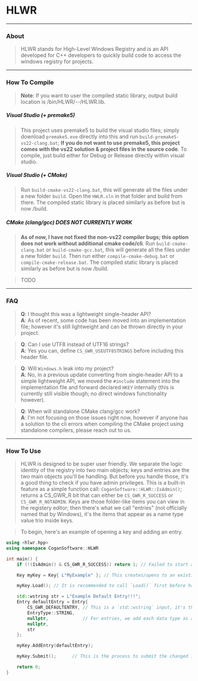 # HLWR
---
### About

> HLWR stands for High-Level Windows Registry and is an API developed for C++ developers to quickly build code to access the windows registry for projects.

---
### How To Compile

> **Note**: If you want to user the compiled static library, output build location is <root>/bin/HLWR/<buildcfg>-<system>-<architecture>/HLWR.lib.

##### Visual Studio (+ premake5)

> This project uses premake5 to build the visual studio files; simply download `premake5.exe` directly into this and run `build-premake5-vs22-clang.bat`; **If you do not want to use premake5, this project comes with the vs22 solution & project files in the source code**. To compile, just build either for Debug or Release directly within visual studio.

##### Visual Studio (+ CMake)

> Run `build-cmake-vs22-clang.bat`, this will generate all the files under a new folder `build`. Open the `HWLR.sln` in that folder and build from there. The compiled static library is placed similarly as before but <root> is now <root>/build.

##### CMake (clang/gcc) **DOES NOT CURRENTLY WORK**

> **As of now, I have not fixed the non-vs22 compiler bugs; this option does not work without additional cmake code/cli**. Run `build-cmake-clang.bat` or `build-cmake-gcc.bat`, this will generate all the files under a new folder `build`. Then run either `compile-cmake-debug.bat` or `compile-cmake-release.bat`. The compiled static library is placed similarly as before but <root> is now <root>/build.

> TODO

---
### FAQ

> **Q**: I thought this was a lightweight single-header API?  
> **A**: As of recent, some code has been moved into an implementation file; however it's still lightweight and can be thrown directly in your project.

> **Q**: Can I use UTF8 instead of UTF16 strings?  
> **A**: Yes you can, define `CS_GWR_USEUTF8STRINGS` before including this header file.

> **Q**: Will `Windows.h` leak into my project?  
> **A**: No, in a previous update converting from single-header API to a simple lightweight API, we moved the `#include` statement into the implementation file and forward declared `HKEY` internally (this is currently still visible though; no direct windows functionality however).

> **Q**: When will standalone CMake clang/gcc work?  
> **A**: I'm not focusing on those issues right now, however if anyone has a solution to the cli errors when compiling the CMake project using standalone compilers, please reach out to us.

---
### How To Use

> HLWR is designed to be super user friendly. We separate the logic identity of the registry into two main objects; keys and entries are the two main objects you'll be handling. But before you handle those, it's a good thing to check if you have admin privileges. This is a built-in feature as a simple function call: `CoganSoftware::HLWR::IsAdmin()`; returns a CS_GWR_R bit that can either be `CS_GWR_R_SUCCESS` or `CS_GWR_R_NOTADMIN`. Keys are those folder-like items you can view in the registery editor; then there's what we call "entries" (not officially named that by Windows), it's the items that appear as a name type value trio inside keys.

> To begin, here's an example of opening a key and adding an entry.

```cpp
using <hlwr.hpp>
using namespace CoganSoftware::HLWR

int main() {
	if (!(IsAdmin() & CS_GWR_R_SUCCESS)) return 1; // Failed to start as admin.

	Key myKey = Key{ L"MyExample" }; // This creates/opens to an existing key. The validation can be checked by calling `GetCreationResult()`.

	myKey.Load(); // It is recommended to call `Load()` first before handling the key; this loads all child keys and entries. If you want the child keys to also be fully loaded and so on and so forth, you can call `DeepLoad()`.

	std::wstring str = L"Example Default Entry!!!";
	Entry defaultEntry = Entry{
		CS_GWR_DEFAULTENTRY, // This is a `std::wstring` input, it's the name of the entry; here we provide the default entry name string which exposed is simply just L"". We write this as a macro for future proofing constants or if we support additional platforms that have a similar registry-like system.
		EntryType::STRING,
		nullptr,             // For entries, we add each data type as a ptr that can be nullptr if not the desired EntryType; this is present in `SetType()` and `GetData()`
		nullptr,
		str
	};

	myKey.AddEntry(defaultEntry);

	myKey.Submit();      // This is the process to submit the changed information, this will optimally determine if it needs to delete all entries if entry count has changed at any point or just change the current ones. If you want to also submit all child key information (do not do unless you know you've loaded all of them), call `DeepSubmit()`.

	return 0;
}
```